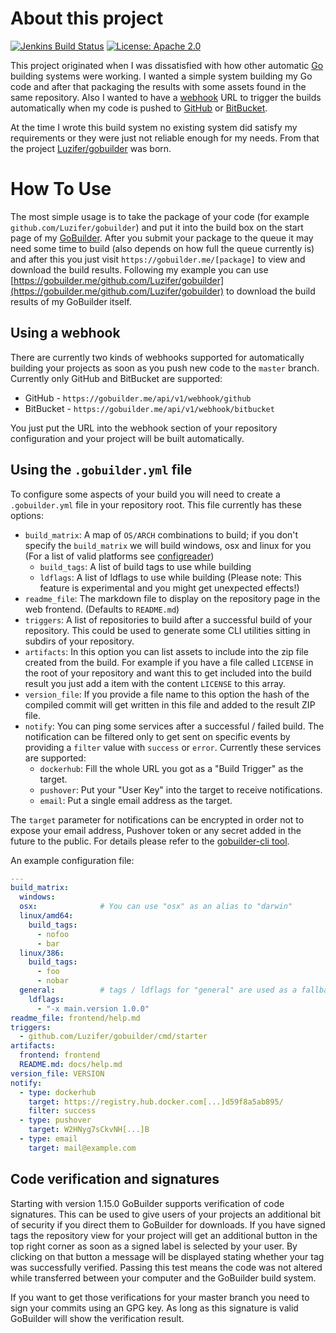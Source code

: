 # About this project

[![Jenkins Build Status](http://badge.luzifer.io/v1/badge?title=Jenkins&text=Build%20Status)](http://jenkins.hub.luzifer.io/job/gobuilder-images/)
[![License: Apache 2.0](http://badge.luzifer.io/v1/badge?color=5d79b5&title=license&text=Apache%202.0)](http://www.apache.org/licenses/LICENSE-2.0)

This project originated when I was dissatisfied with how other automatic [Go][golang] building systems were working. I wanted a simple system building my Go code and after that packaging the results with some assets found in the same repository. Also I wanted to have a [webhook][gh-webhook] URL to trigger the builds automatically when my code is pushed to [GitHub][gh] or [BitBucket][bitbucket].

At the time I wrote this build system no existing system did satisfy my requirements or they were just not reliable enough for my needs. From that the project [Luzifer/gobuilder][gobuilder] was born.

# How To Use

The most simple usage is to take the package of your code (for example `github.com/Luzifer/gobuilder`) and put it into the build box on the start page of my [GoBuilder][gob]. After you submit your package to the queue it may need some time to build (also depends on how full the queue currently is) and after this you just visit `https://gobuilder.me/[package]` to view and download the build results. Following my example you can use [https://gobuilder.me/github.com/Luzifer/gobuilder](https://gobuilder.me/github.com/Luzifer/gobuilder) to download the build results of my GoBuilder itself.

## Using a webhook

There are currently two kinds of webhooks supported for automatically building your projects as soon as you push new code to the `master` branch. Currently only GitHub and BitBucket are supported:

- GitHub - `https://gobuilder.me/api/v1/webhook/github`
- BitBucket - `https://gobuilder.me/api/v1/webhook/bitbucket`

You just put the URL into the webhook section of your repository configuration and your project will be built automatically.

## Using the `.gobuilder.yml` file

To configure some aspects of your build you will need to create a `.gobuilder.yml` file in your repository root. This file currently has these options:

- `build_matrix`: A map of `OS/ARCH` combinations to build; if you don't specify the `build_matrix` we will build windows, osx and linux for you (For a list of valid platforms see [configreader](/cmd/configreader/main.go#L15-L25))
  - `build_tags`: A list of build tags to use while building
  - `ldflags`: A list of ldflags to use while building (Please note: This feature is experimental and you might get unexpected effects!)
- `readme_file`: The markdown file to display on the repository page in the web frontend. (Defaults to `README.md`)
- `triggers`: A list of repositories to build after a successful build of your repository. This could be used to generate some CLI utilities sitting in subdirs of your repository.
- `artifacts`: In this option you can list assets to include into the zip file created from the build. For example if you have a file called `LICENSE` in the root of your repository and want this to get included into the build result you just add a item with the content `LICENSE` to this array.
- `version_file`: If you provide a file name to this option the hash of the compiled commit will get written in this file and added to the result ZIP file.
- `notify`: You can ping some services after a successful / failed build. The notification can be filtered only to get sent on specific events by providing a `filter` value with `success` or `error`. Currently these services are supported:
    - `dockerhub`: Fill the whole URL you got as a "Build Trigger" as the target.
    - `pushover`: Put your "User Key" into the target to receive notifications.
    - `email`: Put a single email address as the target.

The `target` parameter for notifications can be encrypted in order not to expose your email address, Pushover token or any secret added in the future to the public. For details please refer to the [gobuilder-cli tool](https://gobuilder.me/github.com/Luzifer/gobuilder/cmd/gobuilder-cli).

An example configuration file:

```yaml
---
build_matrix:
  windows:
  osx:              # You can use "osx" as an alias to "darwin"
  linux/amd64:
    build_tags:
      - nofoo
      - bar
  linux/386:
    build_tags:
      - foo
      - nobar
  general:          # tags / ldflags for "general" are used as a fallback
    ldflags:
      - "-x main.version 1.0.0"
readme_file: frontend/help.md
triggers:
  - github.com/Luzifer/gobuilder/cmd/starter
artifacts:
  frontend: frontend
  README.md: docs/help.md
version_file: VERSION
notify:
  - type: dockerhub
    target: https://registry.hub.docker.com[...]d59f8a5ab895/
    filter: success
  - type: pushover
    target: W2HNyg7sCkvNH[...]B
  - type: email
    target: mail@example.com
```

## Code verification and signatures

Starting with version 1.15.0 GoBuilder supports verification of code signatures. This can be used to give users of your projects an additional bit of security if you direct them to GoBuilder for downloads. If you have signed tags the repository view for your project will get an additional button in the top right corner as soon as a signed label is selected by your user. By clicking on that button a message will be displayed stating whether your tag was successfully verified. Passing this test means the code was not altered while transferred between your computer and the GoBuilder build system.

If you want to get those verifications for your master branch you need to sign your commits using an GPG key. As long as this signature is valid GoBuilder will show the verification result.


[golang]: http://golang.org/
[gh-webhook]: https://developer.github.com/webhooks/
[gh]: https://github.com/
[bitbucket]: https://bitbucket.org/
[gobuilder]: https://github.com/luzifer/gobuilder
[gob]: https://gobuilder.me/

